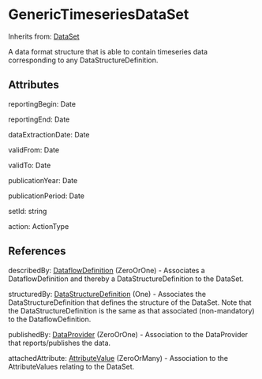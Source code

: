 
# GenericTimeseriesDataSet

Inherits from: [DataSet](DataSet.md)



A data format structure that is able to contain timeseries data corresponding to any DataStructureDefinition.

## Attributes

reportingBegin: Date

reportingEnd: Date

dataExtractionDate: Date

validFrom: Date

validTo: Date

publicationYear: Date

publicationPeriod: Date

setId: string

action: ActionType



## References

describedBy: [DataflowDefinition](DataflowDefinition.md) (ZeroOrOne) - Associates a DataflowDefinition and thereby a DataStructureDefinition to the DataSet.

structuredBy: [DataStructureDefinition](DataStructureDefinition.md) (One) - Associates the DataStructureDefinition that defines the structure of the DataSet. Note that the DataStructureDefinition is the same as that associated (non-mandatory) to the DataflowDefinition.

publishedBy: [DataProvider](../OrganisationSchemes/DataProvider.md) (ZeroOrOne) - Association to the DataProvider that reports/publishes the data.

attachedAttribute: [AttributeValue](AttributeValue.md) (ZeroOrMany) - Association to the AttributeValues relating to the DataSet.




